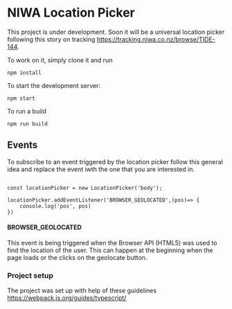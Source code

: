 # NIWA Location Picker


This project is under development. Soon it will be a universal location picker following this
story on tracking https://tracking.niwa.co.nz/browse/TIDE-144.


To work on it, simply clone it and run 

````angular2
npm install
````

To start the development server:

```angular2
npm start
```


To run a build 
```angular2
npm run build
```

## Events

To subscribe to an event triggered by the location picker follow this general idea and replace the event iwth the one that you are interested in.

```angular2

const locationPicker = new LocationPicker('body');

locationPicker.addEventListener('BROWSER_GEOLOCATED',(pos)=> {
    console.log('pos', pos)
})
```
#### BROWSER_GEOLOCATED
This event is being triggered when the Browser API (HTML5) was used to find the location of the user. 
This can happen at the beginning when the page loads or the clicks on the geolocate button.

 




### Project setup
The project was set up with help of these guidelines 
https://webpack.js.org/guides/typescript/

